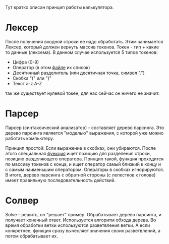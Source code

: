 Тут кратко описан принцип работы калькулятора.

# Лексер
После получения входной строки ее надо обработать. Этим занимается Лексер, который должен вернуть массив токенов. Токен - тип + какие то данные (лексема). В данном случае используется 5 типов токенов:

+ Цифра (0-9)
+ Оператор (в этом [файле](https://github.com/DemetryF/evaluate-mathematic-expressions/blob/master/eval/solve/operators.c) их список)
+ Десятичный разделитель (или десятичная точка, символ ".")
+ Скобка "(" или ")"
+ Текст a-z A-Z

так же существует нулевой токен, для нас сейчас он ничего не значит.

# Парсер
Парсер (синтаксический анализатор) - составляет дерево парсинга. Это дерево парсинга является "моделью" выражения, с которой уже можно работать компьютеру.

Принцип простой:
Если выражение в скобках, они убираются. После этого специальная [функция](https://github.com/DemetryF/evaluate-mathematic-expressions/blob/master/eval/parser/find_divider_pos.c) ищет позицию для разделения строки, позицию разделяющего оператора. Принцип такой, функция проходится по массиву токенов с конца, и ищет оператор самый близкий к концу и с самым наименьшим оператором. Операторы в скобках игнорируются. В итоге, дерево парсинга с обратной стороны (с лепестков к голове) имеет правильную последовательность действий.

# Солвер
Solve - решить, он "решает" пример. Обрабатывает дерево парсинга, и получает конечный ответ. Используется алгоритм обхода дерева. Во время обработки ветки используются разветвления ветки. А если конкретнее, функция сразу вычесляет значения своих разветвлений, а потом обрабатывает их.